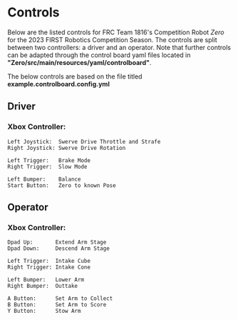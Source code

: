 # Controls
Below are the listed controls for FRC Team 1816's Competition Robot *Zero* for the 2023 FIRST Robotics Competition Season.
The controls are split between two controllers: a driver and an operator. 
Note that further controls can be adapted through the control board yaml files located in **"Zero/src/main/resources/yaml/controlboard"**.

The below controls are based on the file titled **example.controlboard.config.yml**

## Driver
### Xbox Controller:
    Left Joystick:  Swerve Drive Throttle and Strafe
    Right Joystick: Swerve Drive Rotation

    Left Trigger:   Brake Mode
    Right Trigger:  Slow Mode

    Left Bumper:    Balance
    Start Button:   Zero to known Pose
## Operator
### Xbox Controller:
    Dpad Up:       Extend Arm Stage
    Dpad Down:     Descend Arm Stage

    Left Trigger:  Intake Cube
    Right Trigger: Intake Cone

    Left Bumper:   Lower Arm
    Right Bumper:  Outtake

    A Button:      Set Arm to Collect
    B Button:      Set Arm to Score
    Y Button:      Stow Arm
<!-- ### Button Board: -->